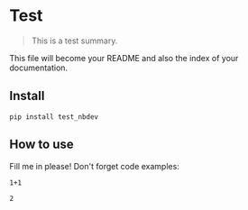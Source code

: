 # Test
> This is a test summary.


This file will become your README and also the index of your documentation.

## Install

`pip install test_nbdev`

## How to use

Fill me in please! Don't forget code examples:

```
1+1
```




    2


